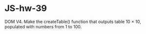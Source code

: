 # JS-hw-39

DOM V4. Make the createTable() function that outputs table 10 × 10, populated with numbers from 1 to 100.
